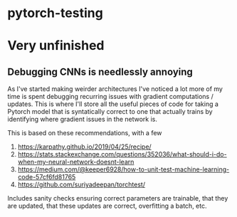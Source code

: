 # pytorch-testing

# Very unfinished


## Debugging CNNs is needlessly annoying
As I've started making weirder architectures I've noticed a lot more of my time is spent debugging recurring issues with gradient computations / updates. This is where I'll store all the useful pieces of code for taking a Pytorch model that is syntatically correct to one that actually trains by identifying where gradient issues in the network is.

This is based on these recommendations, with a few 
1. https://karpathy.github.io/2019/04/25/recipe/
2. https://stats.stackexchange.com/questions/352036/what-should-i-do-when-my-neural-network-doesnt-learn
3. https://medium.com/@keeper6928/how-to-unit-test-machine-learning-code-57cf6fd81765
4. https://github.com/suriyadeepan/torchtest/


Includes sanity checks ensuring correct parameters are trainable, that they are updated, that these updates are correct, overfitting a batch, etc.
